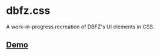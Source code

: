# dbfz.css
A work-in-progress recreation of DBFZ's UI elements in CSS.
## [Demo](https://www.rogueyoshi.com/dbfz-css)
